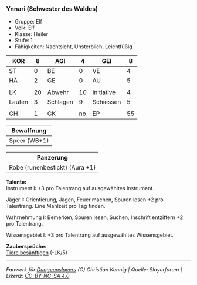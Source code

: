 ### Ynnari (Schwester des Waldes)  
- Gruppe: Elf  
- Volk: Elf  
- Klasse: Heiler  
- Stufe: 1  
- Fähigkeiten: Nachtsicht, Unsterblich, Leichtfüßig  


| KÖR | 8 | AGI | 4 | GEI | 8 |
| --- | --- | --- | --- | --- | --- |
| ST | 0 | BE | 0 | VE | 4 |
| HÄ | 2 | GE | 0 | AU | 5 |
|  |  |  |  |  |  |
| LK | 20 | Abwehr | 10 | Initiative | 4 |
| Laufen | 3 | Schlagen | 9 | Schiessen | 5 |
|  |  |  |  |  |  |
| GH | 1 | GK | no | EP | 55 |


| Bewaffnung |
| --- |
| Speer (WB+1) |


| Panzerung |
| --- |
| Robe (runenbestickt) (Aura +1) |


**Talente:**  
Instrument I: +3 pro Talentrang auf ausgewähltes Instrument.

Jäger I: Orientierung, Jagen, Feuer machen, Spuren lesen +2 pro Talentrang. Eine Mahlzeit pro Tag finden.

Wahrnehmung I: Bemerken, Spuren lesen, Suchen, Inschrift entziffern +2 pro Talentrang.

Wissensgebiet I: +3 pro Talentrang auf ausgewähltes Wissensgebiet.


**Zaubersprüche:**  
[Tiere besänftigen](/grw/zauber/tiere-besaenftigen.md) (-LK/5)




___
*Fanwerk für [Dungeonslayers](https://www.dungeonslayers.net/) (C) Christian Kennig | Quelle: Slayerforum | Lizenz: [CC-BY-NC-SA 4.0](https://creativecommons.org/licenses/by-nc-sa/4.0/deed.de)*